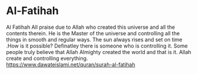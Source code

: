 # Al-Fatihah
Al Fatihah All praise due to Allah who created this universe and all the contents therein. He is the Master of the universe and controlling all the things in smooth and regular ways. The sun always rises and set on time .How is it possible? Definatley there is someone who is controlling it. Some people truly believe that Allah Almighty created the world and that is it. Allah create and controlling everything. https://www.dawateislami.net/quran/surah-al-fatihah

